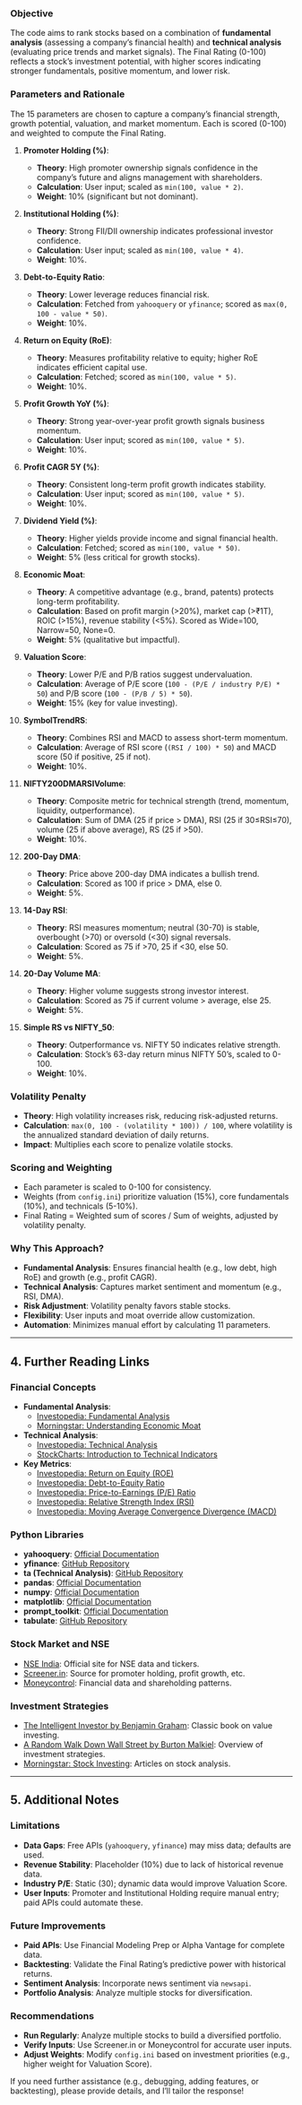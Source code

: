 
### Objective
The code aims to rank stocks based on a combination of **fundamental analysis** (assessing a company’s financial health) and **technical analysis** (evaluating price trends and market signals). The Final Rating (0-100) reflects a stock’s investment potential, with higher scores indicating stronger fundamentals, positive momentum, and lower risk.

### Parameters and Rationale
The 15 parameters are chosen to capture a company’s financial strength, growth potential, valuation, and market momentum. Each is scored (0-100) and weighted to compute the Final Rating.

1. **Promoter Holding (%)**:
   - **Theory**: High promoter ownership signals confidence in the company’s future and aligns management with shareholders.
   - **Calculation**: User input; scaled as `min(100, value * 2)`.
   - **Weight**: 10% (significant but not dominant).

2. **Institutional Holding (%)**:
   - **Theory**: Strong FII/DII ownership indicates professional investor confidence.
   - **Calculation**: User input; scaled as `min(100, value * 4)`.
   - **Weight**: 10%.

3. **Debt-to-Equity Ratio**:
   - **Theory**: Lower leverage reduces financial risk.
   - **Calculation**: Fetched from `yahooquery` or `yfinance`; scored as `max(0, 100 - value * 50)`.
   - **Weight**: 10%.

4. **Return on Equity (RoE)**:
   - **Theory**: Measures profitability relative to equity; higher RoE indicates efficient capital use.
   - **Calculation**: Fetched; scored as `min(100, value * 5)`.
   - **Weight**: 10%.

5. **Profit Growth YoY (%)**:
   - **Theory**: Strong year-over-year profit growth signals business momentum.
   - **Calculation**: User input; scored as `min(100, value * 5)`.
   - **Weight**: 10%.

6. **Profit CAGR 5Y (%)**:
   - **Theory**: Consistent long-term profit growth indicates stability.
   - **Calculation**: User input; scored as `min(100, value * 5)`.
   - **Weight**: 10%.

7. **Dividend Yield (%)**:
   - **Theory**: Higher yields provide income and signal financial health.
   - **Calculation**: Fetched; scored as `min(100, value * 50)`.
   - **Weight**: 5% (less critical for growth stocks).

8. **Economic Moat**:
   - **Theory**: A competitive advantage (e.g., brand, patents) protects long-term profitability.
   - **Calculation**: Based on profit margin (>20%), market cap (>₹1T), ROIC (>15%), revenue stability (<5%). Scored as Wide=100, Narrow=50, None=0.
   - **Weight**: 5% (qualitative but impactful).

9. **Valuation Score**:
   - **Theory**: Lower P/E and P/B ratios suggest undervaluation.
   - **Calculation**: Average of P/E score (`100 - (P/E / industry P/E) * 50`) and P/B score (`100 - (P/B / 5) * 50`).
   - **Weight**: 15% (key for value investing).

10. **SymbolTrendRS**:
    - **Theory**: Combines RSI and MACD to assess short-term momentum.
    - **Calculation**: Average of RSI score (`(RSI / 100) * 50`) and MACD score (50 if positive, 25 if not).
    - **Weight**: 10%.

11. **NIFTY200DMARSIVolume**:
    - **Theory**: Composite metric for technical strength (trend, momentum, liquidity, outperformance).
    - **Calculation**: Sum of DMA (25 if price > DMA), RSI (25 if 30≤RSI≤70), volume (25 if above average), RS (25 if >50).
    - **Weight**: 10%.

12. **200-Day DMA**:
    - **Theory**: Price above 200-day DMA indicates a bullish trend.
    - **Calculation**: Scored as 100 if price > DMA, else 0.
    - **Weight**: 5%.

13. **14-Day RSI**:
    - **Theory**: RSI measures momentum; neutral (30-70) is stable, overbought (>70) or oversold (<30) signal reversals.
    - **Calculation**: Scored as 75 if >70, 25 if <30, else 50.
    - **Weight**: 5%.

14. **20-Day Volume MA**:
    - **Theory**: Higher volume suggests strong investor interest.
    - **Calculation**: Scored as 75 if current volume > average, else 25.
    - **Weight**: 5%.

15. **Simple RS vs NIFTY_50**:
    - **Theory**: Outperformance vs. NIFTY 50 indicates relative strength.
    - **Calculation**: Stock’s 63-day return minus NIFTY 50’s, scaled to 0-100.
    - **Weight**: 10%.

### Volatility Penalty
- **Theory**: High volatility increases risk, reducing risk-adjusted returns.
- **Calculation**: `max(0, 100 - (volatility * 100)) / 100`, where volatility is the annualized standard deviation of daily returns.
- **Impact**: Multiplies each score to penalize volatile stocks.

### Scoring and Weighting
- Each parameter is scaled to 0-100 for consistency.
- Weights (from `config.ini`) prioritize valuation (15%), core fundamentals (10%), and technicals (5-10%).
- Final Rating = Weighted sum of scores / Sum of weights, adjusted by volatility penalty.

### Why This Approach?
- **Fundamental Analysis**: Ensures financial health (e.g., low debt, high RoE) and growth (e.g., profit CAGR).
- **Technical Analysis**: Captures market sentiment and momentum (e.g., RSI, DMA).
- **Risk Adjustment**: Volatility penalty favors stable stocks.
- **Flexibility**: User inputs and moat override allow customization.
- **Automation**: Minimizes manual effort by calculating 11 parameters.

---

## 4. Further Reading Links

### Financial Concepts
- **Fundamental Analysis**:
  - [Investopedia: Fundamental Analysis](https://www.investopedia.com/terms/f/fundamentalanalysis.asp)
  - [Morningstar: Understanding Economic Moat](https://www.morningstar.com/articles/1046146/what-is-an-economic-moat)
- **Technical Analysis**:
  - [Investopedia: Technical Analysis](https://www.investopedia.com/terms/t/technicalanalysis.asp)
  - [StockCharts: Introduction to Technical Indicators](https://school.stockcharts.com/doku.php?id=technical_indicators)
- **Key Metrics**:
  - [Investopedia: Return on Equity (ROE)](https://www.investopedia.com/terms/r/returnonequity.asp)
  - [Investopedia: Debt-to-Equity Ratio](https://www.investopedia.com/terms/d/debtequityratio.asp)
  - [Investopedia: Price-to-Earnings (P/E) Ratio](https://www.investopedia.com/terms/p/price-earningsratio.asp)
  - [Investopedia: Relative Strength Index (RSI)](https://www.investopedia.com/terms/r/rsi.asp)
  - [Investopedia: Moving Average Convergence Divergence (MACD)](https://www.investopedia.com/terms/m/macd.asp)

### Python Libraries
- **yahooquery**: [Official Documentation](https://yahooquery.dpguthrie.com/)
- **yfinance**: [GitHub Repository](https://github.com/ranaroussi/yfinance)
- **ta (Technical Analysis)**: [GitHub Repository](https://github.com/bukosabino/ta)
- **pandas**: [Official Documentation](https://pandas.pydata.org/docs/)
- **numpy**: [Official Documentation](https://numpy.org/doc/stable/)
- **matplotlib**: [Official Documentation](https://matplotlib.org/stable/contents.html)
- **prompt_toolkit**: [Official Documentation](https://python-prompt-toolkit.readthedocs.io/en/stable/)
- **tabulate**: [GitHub Repository](https://github.com/astanin/python-tabulate)

### Stock Market and NSE
- [NSE India](https://www.nseindia.com/): Official site for NSE data and tickers.
- [Screener.in](https://www.screener.in/): Source for promoter holding, profit growth, etc.
- [Moneycontrol](https://www.moneycontrol.com/): Financial data and shareholding patterns.

### Investment Strategies
- [The Intelligent Investor by Benjamin Graham](https://www.amazon.com/Intelligent-Investor-Definitive-Investing-Essentials/dp/0060555661): Classic book on value investing.
- [A Random Walk Down Wall Street by Burton Malkiel](https://www.amazon.com/Random-Walk-Down-Wall-Street/dp/0393358380): Overview of investment strategies.
- [Morningstar: Stock Investing](https://www.morningstar.com/stocks): Articles on stock analysis.

---

## 5. Additional Notes

### Limitations
- **Data Gaps**: Free APIs (`yahooquery`, `yfinance`) may miss data; defaults are used.
- **Revenue Stability**: Placeholder (10%) due to lack of historical revenue data.
- **Industry P/E**: Static (30); dynamic data would improve Valuation Score.
- **User Inputs**: Promoter and Institutional Holding require manual entry; paid APIs could automate these.

### Future Improvements
- **Paid APIs**: Use Financial Modeling Prep or Alpha Vantage for complete data.
- **Backtesting**: Validate the Final Rating’s predictive power with historical returns.
- **Sentiment Analysis**: Incorporate news sentiment via `newsapi`.
- **Portfolio Analysis**: Analyze multiple stocks for diversification.

### Recommendations
- **Run Regularly**: Analyze multiple stocks to build a diversified portfolio.
- **Verify Inputs**: Use Screener.in or Moneycontrol for accurate user inputs.
- **Adjust Weights**: Modify `config.ini` based on investment priorities (e.g., higher weight for Valuation Score).

If you need further assistance (e.g., debugging, adding features, or backtesting), please provide details, and I’ll tailor the response!



